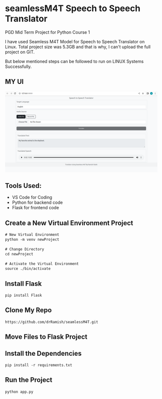 # seamlessM4T Speech to Speech Translator
PGD Mid Term Project for Python Course 1

I have used Seamless M4T Model for Speech to Speech Translator on Linux.
Total project size was 5.3GB and that is why, I can't upload the full project on GIT.

But below mentioned steps can be followed to run on LINUX Systems Successfully.

## MY UI
![alt text](https://github.com/drRamish/seamlessM4T/blob/main/Screenshot%20from%202023-09-20%2015-21-00.png)


## Tools Used:
* VS Code for Coding
* Python for backend code
* Flask for frontend code

## Create a New Virtual Environment Project 
```
# New Virtual Environment
python -m venv newProject

# Change Directory
cd newProject

# Activate the Virtual Environment
source ./bin/activate
```

## Install Flask
```
pip install Flask
```

## Clone My Repo
```
https://github.com/drRamish/seamlessM4T.git
```

## Move Files to Flask Project

## Install the Dependencies
```
pip install -r requirements.txt
```

## Run the Project
```
python app.py
```



